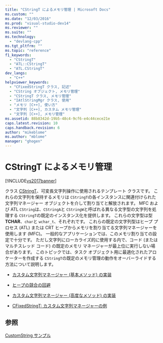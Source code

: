 ```yaml
---
title: "CStringT によるメモリ管理 | Microsoft Docs"
ms.custom: ""
ms.date: "12/03/2016"
ms.prod: "visual-studio-dev14"
ms.reviewer: ""
ms.suite: ""
ms.technology: 
  - "devlang-cpp"
ms.tgt_pltfrm: ""
ms.topic: "reference"
f1_keywords: 
  - "CStringT"
  - "ATL::CStringT"
  - "ATL.CStringT"
dev_langs: 
  - "C++"
helpviewer_keywords: 
  - "CFixedStringT クラス, 記述"
  - "CString オブジェクト, メモリ管理"
  - "CStringT クラス, メモリ管理"
  - "IAtlStringMgr クラス, 使用"
  - "メモリ [C++], 使い方"
  - "文字列 [C++], カスタム メモリ管理"
  - "文字列 [C++], メモリ管理"
ms.assetid: 88b8342d-19b5-48c4-9cf6-e4c44cece21e
caps.latest.revision: 10
caps.handback.revision: 6
author: "mikeblome"
ms.author: "mblome"
manager: "ghogen"
---
```

# CStringT によるメモリ管理
[!INCLUDE[vs2017banner](../assembler/inline/includes/vs2017banner.md)]

クラス [CStringT](../atl-mfc-shared/reference/cstringt-class.md)、可変長文字列操作に使用されるテンプレート クラスです。  これらの文字列を保持するメモリは `CStringT`の各インスタンスに関連付けられた文字列マネージャー オブジェクトを介して割り当てと解放されます。  MFC および ATL `CString`は、`CStringA`と `CStringW`と呼ばれる異なる文字型の文字列を処理する `CStringT`の既定のインスタンス化を提供します。  これらの文字型は型 **TCHAR**、`char`と `wchar_t`、それぞれです。  これらの既定の文字列型はヒープ プロセス \(ATL\) または CRT ヒープからメモリを割り当てる文字列マネージャーを使用します \(MFC\)。  一般的なアプリケーションでは、このメモリ割り当ての設定で十分です。  ただし文字列にローカライズ的に使用する内で、コード \(またはマルチスレッド コード\) の既定のメモリ マネージャーが最上位に実行しない場合があります。  このトピックでは、タスク オブジェクト用に最適化されたアロケーターを作成する `CStringT`の既定のメモリ管理の動作をオーバーライドする方法について説明します。  
  
-   [カスタム文字列マネージャー \(基本メソッド\) の実装](../atl-mfc-shared/implementation-of-a-custom-string-manager-basic-method.md)  
  
-   [ヒープの競合の回避](../atl-mfc-shared/avoidance-of-heap-contention.md)  
  
-   [カスタム文字列マネージャー \(高度なメソッド\) の実装](../Topic/Implementation%20of%20a%20Custom%20String%20Manager%20\(Advanced%20Method\).md)  
  
-   [CFixedStringT: カスタム文字列マネージャーの例](../atl-mfc-shared/cfixedstringt-example-of-a-custom-string-manager.md)  
  
## 参照  
 [CustomString サンプル](../top/visual-cpp-samples.md)